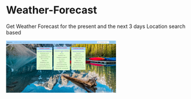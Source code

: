 # Weather-Forecast
Get Weather Forecast for the present and the next 3 days
Location search based

<img
  src="/src/screenshots/WeatherWiki1.jpg"
  alt="Alt text"
  title="Optional title"
  style="display: inline-block; margin: 0 auto; max-width: 300px">
